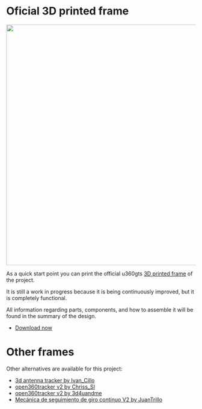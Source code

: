 # Oficial 3D printed frame

<img src="https://github.com/raul-ortega/u360gts/blob/master/wiki/img/u360gts_frame_3d_view.png" width="640" />

As a quick start point you can print the official u360gts [3D printed frame](https://www.thingiverse.com/thing:3203850) of the project.

It is still a work in progress because it is being continuously improved, but it is completely functional.

All information regarding parts, components, and how to assemble it will be found in the summary of the design.

- [Download now](https://www.thingiverse.com/thing:3203850/zip) 

# Other frames

Other alternatives are available for this project:

- [3d antenna tracker by Ivan_Cillo](https://www.thingiverse.com/thing:1367337)
- [open360tracker v2 by Chriss_SI ](https://www.thingiverse.com/thing:1351489)
- [open360tracker v2 by 3d4uandme](https://www.thingiverse.com/thing:2568906)
- [Mecánica de seguimiento de giro continuo V2 by JuanTrillo](https://www.thingiverse.com/thing:2495035)

